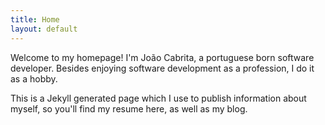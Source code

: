 ```yaml
---
title: Home
layout: default
---
```

Welcome to my homepage!
I'm João Cabrita, a portuguese born software developer.
Besides enjoying software development as a profession, I do it as a hobby.

This is a Jekyll generated page which I use to publish information about myself, so you'll find my resume here, as well as my blog.
